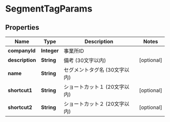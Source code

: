 

# SegmentTagParams


## Properties

| Name | Type | Description | Notes |
|------------ | ------------- | ------------- | -------------|
|**companyId** | **Integer** | 事業所ID |  |
|**description** | **String** | 備考 (30文字以内) |  [optional] |
|**name** | **String** | セグメントタグ名 (30文字以内) |  |
|**shortcut1** | **String** | ショートカット１ (20文字以内) |  [optional] |
|**shortcut2** | **String** | ショートカット２ (20文字以内) |  [optional] |



